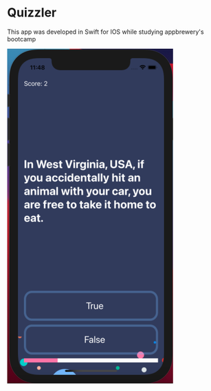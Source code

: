 #  Quizzler
This app was developed in Swift for IOS while studying appbrewery's bootcamp

![Screenshot](Screenshot.png)
